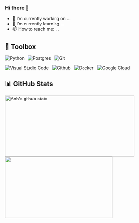 ### Hi there 👋

- 🔭 I’m currently working on ...
- 🌱 I’m currently learning ...
- 📫 How to reach me: ...

## 🧰 Toolbox

![Python](https://img.shields.io/badge/Code-Python-3776AB?style=flat&logo=python&color=306998&logoColor=FFD43B)
&nbsp;
![Postgres](https://img.shields.io/badge/Code-Postgres-%23316192.svg?style=flat&logo=postgresql&color=0064a5)
&nbsp;
![Git](https://img.shields.io/badge/Tool-Git-%23F05033.svg?style=flat&logo=git&color=F05032)
&nbsp;
</br>

![Visual Studio Code](https://img.shields.io/badge/Tool-Visual%20Studio%20Code-0078d7.svg?style=flat&logo=visual-studio-code&color=0078d7&logoColor=0078d7)
&nbsp;
![Github](https://img.shields.io/badge/Tool-Github-%23F05033.svg?style=flat&logo=github&color=333333)
&nbsp;
![Docker](https://img.shields.io/badge/Tool-Docker-%230db7ed.svg?style=flat&logo=docker&color=0db7ed&logoColor=0db7ed)
&nbsp;
![Google Cloud](https://img.shields.io/badge/Tool-GoogleCloud-%234285F4.svg?style=flat&logo=google-cloud&color=4285F4&logoColor=white)

## 📊 GitHub Stats 

<a href="https://github.com/amy-panda"><img align="center" src="https://github-readme-stats-sigma-five.vercel.app/api?username=amy-panda&show_icons=true&include_all_commits=true&hide_border=false&count_private=true" height="200"  width="420" alt="Anh's github stats" /></a> <a href="https://github.com/anhlevn149/anhlevn149"><img align="center" src="https://github-readme-stats-sigma-five.vercel.app/api/top-langs/?username=anhlevn149&layout=compact&hide_border=false" height="200" width="350" /></a>
<!--
**anhlevn149/anhlevn149** is a ✨ _special_ ✨ repository because its `README.md` (this file) appears on your GitHub profile.

Here are some ideas to get you started:

- 🔭 I’m currently working on ...
- 🌱 I’m currently learning ...
- 👯 I’m looking to collaborate on ...
- 🤔 I’m looking for help with ...
- 💬 Ask me about ...
- 📫 How to reach me: ...
- 😄 Pronouns: ...
- ⚡ Fun fact: ...
-->
